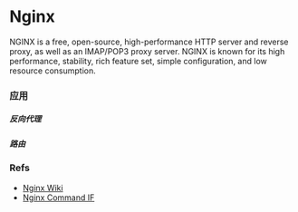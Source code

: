 # Nginx

NGINX is a free, open-source, high-performance HTTP server and reverse proxy, as well as an IMAP/POP3 proxy server. NGINX is known for its high performance, stability, rich feature set, simple configuration, and low resource consumption.

### 应用

##### 反向代理

##### 路由









### Refs
- [Nginx Wiki](https://www.nginx.com/resources/wiki/)
- [Nginx Command IF](https://www.nginx.com/resources/wiki/start/topics/depth/ifisevil/)
